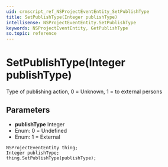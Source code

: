 ```yaml
---
uid: crmscript_ref_NSProjectEventEntity_SetPublishType
title: SetPublishType(Integer publishType)
intellisense: NSProjectEventEntity.SetPublishType
keywords: NSProjectEventEntity, GetPublishType
so.topic: reference
---
```


# SetPublishType(Integer publishType)

Type of publishing action, 0 = Unknown, 1 = to external persons

## Parameters

* **publishType** Integer
* Enum: 0 = Undefined
* Enum: 1 = External

```crmscript
NSProjectEventEntity thing;
Integer publishType;
thing.SetPublishType(publishType);
```

